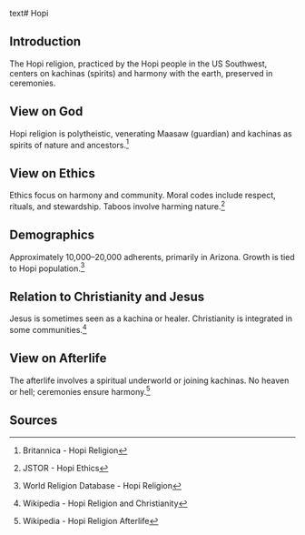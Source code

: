text# Hopi
## Introduction
The Hopi religion, practiced by the Hopi people in the US Southwest, centers on kachinas (spirits) and harmony with the earth, preserved in ceremonies.
## View on God
Hopi religion is polytheistic, venerating Maasaw (guardian) and kachinas as spirits of nature and ancestors.[^21]
## View on Ethics
Ethics focus on harmony and community. Moral codes include respect, rituals, and stewardship. Taboos involve harming nature.[^22]
## Demographics
Approximately 10,000–20,000 adherents, primarily in Arizona. Growth is tied to Hopi population.[^23]
## Relation to Christianity and Jesus
Jesus is sometimes seen as a kachina or healer. Christianity is integrated in some communities.[^24]
## View on Afterlife
The afterlife involves a spiritual underworld or joining kachinas. No heaven or hell; ceremonies ensure harmony.[^25]
## Sources
[^21]: Britannica - Hopi Religion[](https://www.britannica.com/topic/Hopi-religion)
[^22]: JSTOR - Hopi Ethics[](https://www.jstor.org/stable/3260929)
[^23]: World Religion Database - Hopi Religion[](https://www.worldreligiondatabase.org)
[^24]: Wikipedia - Hopi Religion and Christianity[](https://en.wikipedia.org/wiki/Hopi_religion#Christianity)
[^25]: Wikipedia - Hopi Religion Afterlife[](https://en.wikipedia.org/wiki/Hopi_religion#Afterlife)
